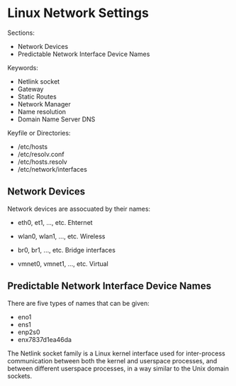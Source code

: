 # Linux Network Settings

Sections:

- Network Devices
- Predictable Network Interface Device Names

Keywords:

- Netlink socket
- Gateway
- Static Routes
- Network Manager
- Name resolution
- Domain Name Server DNS

Keyfile or Directories:

- /etc/hosts
- /etc/resolv.conf
- /etc/hosts.resolv
- /etc/network/interfaces

## Network Devices

Network devices are assocuated by their names:

- eth0, et1, ..., etc. Ehternet

- wlan0, wlan1, ..., etc. Wireless

- br0, br1, ..., etc. Bridge interfaces

- vmnet0, vmnet1, ..., etc. Virtual

## Predictable Network Interface Device Names

There are five types of names that can be given:

- eno1
- ens1
- enp2s0
- enx7837d1ea46da

The Netlink socket family is a Linux kernel interface used for inter-process communication between both the kernel and userspace processes, and between different userspace processes, in a way similar to the Unix domain sockets.
